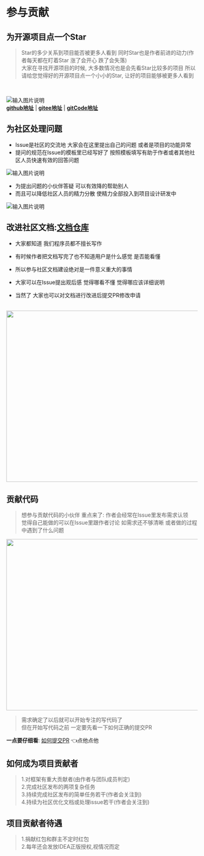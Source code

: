 # 参与贡献

## 为开源项目点一个Star

> Star的多少关系到项目能否被更多人看到
> 同时Star也是作者前进的动力(作者每天都在盯着Star 涨了会开心 跌了会失落)<br>
> 大家在寻找开源项目的时候, 大多数情况也是会先看Star比较多的项目
> 所以请给您觉得好的开源项目点一个小小的Star, 让好的项目能够被更多人看到
<br>


![输入图片说明](https://foruda.gitee.com/images/1724129834206431978/55f7deea_2218307.png "屏幕截图")
<br>
**[github地址](https://github.com/dromara/warm-flow.git)** | **[gitee地址](https://gitee.com/dromara/warm-flow.git)** | **[gitCode地址](https://gitcode.com/minliuhua/warm-flow.git)**

## 为社区处理问题

- Issue是社区的交流地 大家会在这里提出自己的问题 或者是项目的功能异常
- 提问的规范在Issue的模板里已经写好了 按照模板填写有助于作者或者其他社区人员快速有效的回答问题

![输入图片说明](https://foruda.gitee.com/images/1724132962197281243/4fe4e689_2218307.png "屏幕截图")

- 为提出问题的小伙伴答疑 可以有效降的帮助别人<br>
- 而且可以降低社区人员的精力分散 使精力全部投入到项目设计研发中

![输入图片说明](https://foruda.gitee.com/images/1724133031890454337/d0fa52fd_2218307.png "屏幕截图")

## 改进社区文档:[文档仓库](https://gitee.com/warm_4/warm-flow-doc)

- 大家都知道 我们程序员都不擅长写作<br>
- 有时候作者把文档写完了也不知道用户是什么感觉 是否能看懂<br>

- 所以参与社区文档建设绝对是一件意义重大的事情<br>
- 大家可以在Issue提出观后感 觉得哪看不懂 觉得哪应该详细说明<br>
- 当然了 大家也可以对文档进行改进后提交PR修改申请
<br>

<img src="https://foruda.gitee.com/images/1724133504534596903/ceb7f181_2218307.png" width="550px" height="450px" />


## 贡献代码

> 想参与贡献代码的小伙伴 重点来了: 作者会经常在Issue里发布需求认领<br>
> 觉得自己能做的可以在Issue里跟作者讨论 如需求还不够清晰 或者做的过程中遇到了什么问题

<img src="https://foruda.gitee.com/images/1724137827842538771/4788e666_2218307.png" width="550px" height="450px" />

> 需求确定了以后就可以开始专注的写代码了<br>
> 但在开始写代码之前 一定要先看一下如何正确的提交PR

**一点要仔细看**: [如何提交PR](/common/submitpr.md) 👈点他点他

## 如何成为项目贡献者

> 1.对框架有重大贡献者(由作者与团队成员判定)<br>
> 2.完成社区发布的两项复杂任务<br>
> 3.持续完成社区发布的简单任务若干(作者会关注到)<br>
> 4.持续为社区优化文档或处理issue若干(作者会关注到)<br>

## 项目贡献者待遇

> 1.捐献红包和群主不定时红包<br>
> 2.每年还会发放IDEA正版授权,视情况而定<br>

